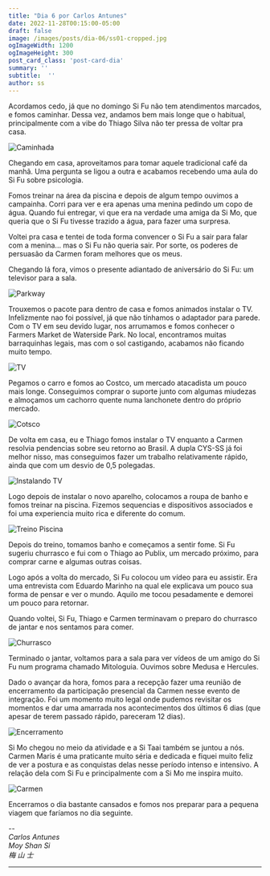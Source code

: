 ```yaml
---
title: "Dia 6 por Carlos Antunes"
date: 2022-11-28T00:15:00-05:00
draft: false
image: /images/posts/dia-06/ss01-cropped.jpg
ogImageWidth: 1200
ogImageHeight: 300
post_card_class: 'post-card-dia'
summary: ''
subtitle:  ''
author: ss
---
```


Acordamos cedo, já que no domingo Si Fu não tem atendimentos marcados, e fomos caminhar. Dessa vez, andamos bem mais longe que o habitual, principalmente com a vibe do Thiago Silva não ter pressa de voltar pra casa.

![Caminhada](/images/posts/dia-06/ss01.jpeg)

Chegando em casa, aproveitamos para tomar aquele tradicional café da manhã. Uma pergunta se ligou a outra e acabamos recebendo uma aula do Si Fu sobre psicologia.

Fomos treinar na área da piscina e depois de algum tempo ouvimos a campainha. Corri para ver e era apenas uma menina pedindo um copo de água. Quando fui entregar, vi que era na verdade uma amiga da Si Mo, que queria que o Si Fu tivesse trazido a água, para fazer uma surpresa.

Voltei pra casa e tentei de toda forma convencer o Si Fu a sair para falar com a menina... mas o Si Fu não queria sair. Por sorte, os poderes de persuasão da Carmen foram melhores que os meus.

Chegando lá fora, vimos o presente adiantado de aniversário do Si Fu: um televisor para a sala.

![Parkway](/images/posts/dia-06/ss02.jpeg)

Trouxemos o pacote para dentro de casa e fomos animados instalar o TV. Infelizmente nao foi possível, já que não tínhamos o adaptador para parede.
Com o TV em seu devido lugar, nos arrumamos e fomos conhecer o Farmers Market de Waterside Park. No local, encontramos muitas barraquinhas legais, mas com o sol castigando, acabamos não ficando muito tempo.

![TV](/images/posts/dia-06/ss03.jpeg)

Pegamos o carro e fomos ao Costco, um mercado atacadista um pouco mais longe. Conseguimos comprar o suporte junto com algumas miudezas e almoçamos um cachorro quente numa lanchonete dentro do próprio mercado.

![Cotsco](/images/posts/dia-06/ss04.jpg)

De volta em casa, eu e Thiago fomos instalar o TV enquanto a Carmen resolvia pendencias sobre seu retorno ao Brasil. A dupla CYS-SS já foi melhor nisso, mas conseguimos fazer um trabalho relativamente rápido, ainda que com um desvio de 0,5 polegadas.

![Instalando TV](/images/posts/dia-06/ss05.jpeg)

Logo depois de instalar o novo aparelho, colocamos a roupa de banho e fomos treinar na piscina. Fizemos sequencias e dispositivos associados e foi uma experiencia muito rica e diferente do comum.

![Treino Piscina](/images/posts/dia-06/ss06.jpeg)

Depois do treino, tomamos banho e começamos a sentir fome. Si Fu sugeriu churrasco e fui com o Thiago ao Publix, um mercado próximo, para comprar carne e algumas outras coisas.

Logo após a volta do mercado, Si Fu colocou um vídeo para eu assistir. Era uma entrevista com Eduardo Marinho na qual ele explicava um pouco sua forma de pensar e ver o mundo. Aquilo me tocou pesadamente e demorei um pouco para retornar.

Quando voltei, Si Fu, Thiago e Carmen terminavam o preparo do churrasco de jantar e nos sentamos para comer.

![Churrasco](/images/posts/dia-06/ss08.jpeg)

Terminado o jantar, voltamos para a sala para ver vídeos de um amigo do Si Fu num programa chamado Mitologuia. Ouvimos sobre Medusa e Hercules.

Dado o avançar da hora, fomos para a recepção fazer uma reunião de encerramento da participação presencial da Carmen nesse evento de integração. Foi um momento muito legal onde pudemos revisitar os momentos e dar uma amarrada nos acontecimentos dos últimos 6 dias (que apesar de terem passado rápido, pareceram 12 dias).

![Encerramento](/images/posts/dia-06/ss09.jpeg)

Si Mo chegou no meio da atividade e a Si Taai também se juntou a nós. Carmen Maris é uma praticante muito séria e dedicada e fiquei muito feliz de ver a postura e as conquistas delas nesse período intenso e intensivo. A relação dela com Si Fu e principalmente com a Si Mo me inspira muito.

![Carmen](/images/posts/dia-06/ss10.jpeg)

Encerramos o dia bastante cansados e fomos nos preparar para a pequena viagem que faríamos no dia seguinte.


--  
_Carlos Antunes_  
_Moy Shan Si_  
_梅 山 士_  

***